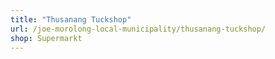 ```yaml
---
title: "Thusanang Tuckshop"
url: /joe-morolong-local-municipality/thusanang-tuckshop/
shop: Supermarkt
---
```

